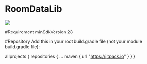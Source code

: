 # RoomDataLib
[![](https://jitpack.io/v/dolevd2012/RoomDataLib.svg)](https://jitpack.io/#dolevd2012/RoomDataLib)



#Requirement 
minSdkVersion 23



#Repository
Add this in your root build.gradle file (not your module build.gradle file):

allprojects {
	repositories {
		...
		maven { url "https://jitpack.io" }
	}
}
